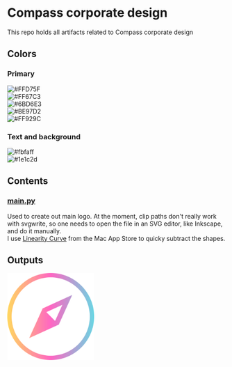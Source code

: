 # Compass  corporate design

This repo holds all artifacts related to Compass corporate design

## Colors
### Primary
![#FFD75F](https://placehold.it/150x40/FFD75F/FFFFFF?text=FFD75F)  
![#FF67C3](https://placehold.it/150x40/FF67C3/FFFFFF?text=FF67C3)  
![#6BD6E3](https://placehold.it/150x40/6BD6E3/FFFFFF?text=6BD6E3)  
![#BE97D2](https://placehold.it/150x40/BE97D2/FFFFFF?text=BE97D2)  
![#FF929C](https://placehold.it/150x40/FF929C/FFFFFF?text=FF929C)  

### Text and background
![#fbfaff](https://placehold.it/300x40/fbfaff/FFFFFF?text=fbfaff-text)  
![#1e1c2d](https://placehold.it/300x40/1e1c2d/FFFFFF?text=1e1c2d-background)


## Contents
### [main.py](main.py)
Used to create out main logo. At the moment, clip paths don't really work with svgwrite, so one needs to open the file in an SVG editor, like Inkscape, and do it manually.  
I use [Linearity Curve](https://apps.apple.com/us/app/linearity-curve-graphic-design/id1219074514) from the Mac App Store to quicky subtract the shapes.

## Outputs
<img src="./CompassLogo.svg" width="200">

